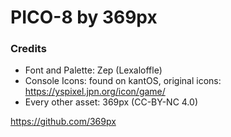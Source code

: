 # PICO-8 by 369px

### Credits
- Font and Palette: Zep (Lexaloffle)
- Console Icons: found on kantOS, original icons: https://yspixel.jpn.org/icon/game/
- Every other asset: 369px (CC-BY-NC 4.0)

https://github.com/369px